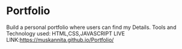 # Portfolio
Build a personal portfolio where users can find my Details.
Tools and Technology used: HTML,CSS,JAVASCRIPT
LIVE LINK:https://muskannita.github.io/Portfolio/
